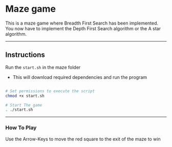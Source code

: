 # Maze game

This is a maze game where Breadth First Search has been implemented. You now have to implement the Depth First Search algorithm or the A star algorithm.

---

## Instructions

Run the `start.sh` in the maze folder
 - This will download required dependencies and run the program

```bash

# Set permissions to execute the script
chmod +x start.sh

# Start The game
. ./start.sh

```

---

### How To Play
Use the Arrow-Keys to move the red square to the exit of the maze to win

